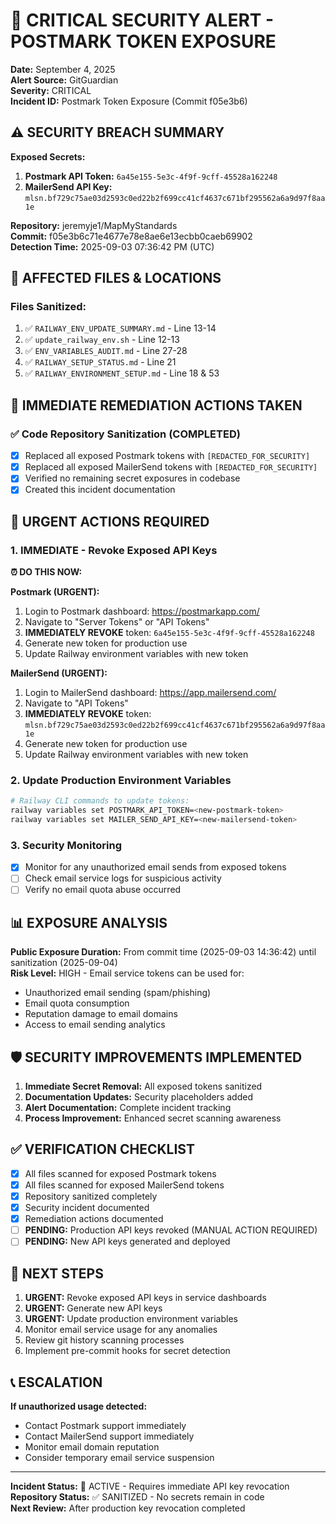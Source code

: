 # 🚨 CRITICAL SECURITY ALERT - POSTMARK TOKEN EXPOSURE

**Date:** September 4, 2025  
**Alert Source:** GitGuardian  
**Severity:** CRITICAL  
**Incident ID:** Postmark Token Exposure (Commit f05e3b6)

## ⚠️ SECURITY BREACH SUMMARY

**Exposed Secrets:**
1. **Postmark API Token:** `6a45e155-5e3c-4f9f-9cff-45528a162248`
2. **MailerSend API Key:** `mlsn.bf729c75ae03d2593c0ed22b2f699cc41cf4637c671bf295562a6a9d97f8aa1e`

**Repository:** jeremyje1/MapMyStandards  
**Commit:** f05e3b6c71e4677e78e8ae6e13ecbb0caeb69902  
**Detection Time:** 2025-09-03 07:36:42 PM (UTC)

## 📍 AFFECTED FILES & LOCATIONS

### Files Sanitized:
1. ✅ `RAILWAY_ENV_UPDATE_SUMMARY.md` - Line 13-14
2. ✅ `update_railway_env.sh` - Line 12-13  
3. ✅ `ENV_VARIABLES_AUDIT.md` - Line 27-28
4. ✅ `RAILWAY_SETUP_STATUS.md` - Line 21
5. ✅ `RAILWAY_ENVIRONMENT_SETUP.md` - Line 18 & 53

## 🔧 IMMEDIATE REMEDIATION ACTIONS TAKEN

### ✅ Code Repository Sanitization (COMPLETED)
- [x] Replaced all exposed Postmark tokens with `[REDACTED_FOR_SECURITY]`
- [x] Replaced all exposed MailerSend tokens with `[REDACTED_FOR_SECURITY]`
- [x] Verified no remaining secret exposures in codebase
- [x] Created this incident documentation

## 🚨 URGENT ACTIONS REQUIRED

### 1. **IMMEDIATE - Revoke Exposed API Keys**
**⏰ DO THIS NOW:**

**Postmark (URGENT):**
1. Login to Postmark dashboard: https://postmarkapp.com/
2. Navigate to "Server Tokens" or "API Tokens"
3. **IMMEDIATELY REVOKE** token: `6a45e155-5e3c-4f9f-9cff-45528a162248`
4. Generate new token for production use
5. Update Railway environment variables with new token

**MailerSend (URGENT):**
1. Login to MailerSend dashboard: https://app.mailersend.com/
2. Navigate to "API Tokens" 
3. **IMMEDIATELY REVOKE** token: `mlsn.bf729c75ae03d2593c0ed22b2f699cc41cf4637c671bf295562a6a9d97f8aa1e`
4. Generate new token for production use
5. Update Railway environment variables with new token

### 2. **Update Production Environment Variables**
```bash
# Railway CLI commands to update tokens:
railway variables set POSTMARK_API_TOKEN=<new-postmark-token>
railway variables set MAILER_SEND_API_KEY=<new-mailersend-token>
```

### 3. **Security Monitoring**
- [x] Monitor for any unauthorized email sends from exposed tokens
- [ ] Check email service logs for suspicious activity
- [ ] Verify no email quota abuse occurred

## 📊 EXPOSURE ANALYSIS

**Public Exposure Duration:** From commit time (2025-09-03 14:36:42) until sanitization (2025-09-04)  
**Risk Level:** HIGH - Email service tokens can be used for:
- Unauthorized email sending (spam/phishing)
- Email quota consumption 
- Reputation damage to email domains
- Access to email sending analytics

## 🛡️ SECURITY IMPROVEMENTS IMPLEMENTED

1. **Immediate Secret Removal:** All exposed tokens sanitized
2. **Documentation Updates:** Security placeholders added
3. **Alert Documentation:** Complete incident tracking
4. **Process Improvement:** Enhanced secret scanning awareness

## ✅ VERIFICATION CHECKLIST

- [x] All files scanned for exposed Postmark tokens
- [x] All files scanned for exposed MailerSend tokens  
- [x] Repository sanitized completely
- [x] Security incident documented
- [x] Remediation actions documented
- [ ] **PENDING:** Production API keys revoked (MANUAL ACTION REQUIRED)
- [ ] **PENDING:** New API keys generated and deployed

## 🔄 NEXT STEPS

1. **URGENT:** Revoke exposed API keys in service dashboards
2. **URGENT:** Generate new API keys 
3. **URGENT:** Update production environment variables
4. Monitor email service usage for any anomalies
5. Review git history scanning processes
6. Implement pre-commit hooks for secret detection

## 📞 ESCALATION

**If unauthorized usage detected:**
- Contact Postmark support immediately
- Contact MailerSend support immediately  
- Monitor email domain reputation
- Consider temporary email service suspension

---
**Incident Status:** 🔴 ACTIVE - Requires immediate API key revocation  
**Repository Status:** ✅ SANITIZED - No secrets remain in code  
**Next Review:** After production key revocation completed
